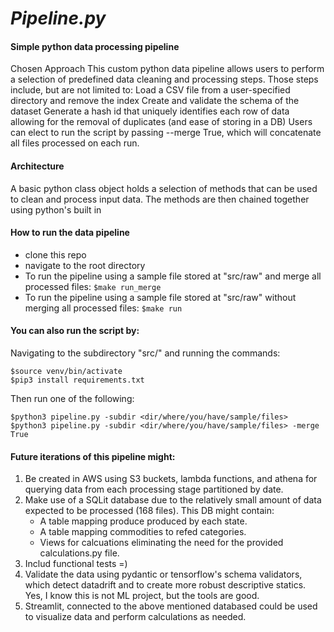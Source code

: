 # _Pipeline.py_

#### Simple python data processing pipeline

Chosen Approach
This custom python data pipeline allows users to perform a selection of predefined data cleaning and processing steps. Those steps include, but are not limited to: 
Load a CSV file from a user-specified directory and remove the index
Create and validate the schema of the dataset
Generate a hash id that uniquely identifies each row of data allowing for the removal of duplicates (and ease of storing in a DB)
Users can elect to run the script by passing --merge True, which will concatenate all files processed on each run. 

#### Architecture 
A basic python class object holds a selection of methods that can be used to clean and process input data. 
The methods are then chained together using python's built in 

#### How to run the data pipeline
* clone this repo
* navigate to the root directory
* To run the pipeline using a sample file stored at "src/raw" and merge all processed files: ```$make run_merge```
* To run the pipeline using a sample file stored at "src/raw" without merging all processed files: ```$make run```

#### You can also run the script by: 
Navigating to the subdirectory "src/" and running the commands: 
```
$source venv/bin/activate
$pip3 install requirements.txt
```

Then run one of the following: 
```
$python3 pipeline.py -subdir <dir/where/you/have/sample/files>
$python3 pipeline.py -subdir <dir/where/you/have/sample/files> -merge True
```

#### Future iterations of this pipeline might: 
1.  Be created in AWS using S3 buckets, lambda functions, and athena for querying data from each processing stage partitioned by date.
2.  Make use of a SQLit database due to the relatively small amount of data expected to be processed (168 files). This DB might contain:
    -  A table mapping produce produced by each state. 
    -  A table mapping commodities to refed categories.
    -  Views for calcuations eliminating the need for the provided calculations.py file.
3.  Includ functional tests =)
4.  Validate the data using pydantic or tensorflow's schema validators, which detect datadrift and to create more robust descriptive statics. Yes, I know this is not ML project, but the tools are good. 
5.  Streamlit, connected to the above mentioned databased could be used to visualize data and perform calculations as needed. 
